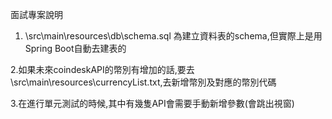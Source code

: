 面試專案說明

1. \src\main\resources\db\schema.sql 為建立資料表的schema,但實際上是用Spring Boot自動去建表的

2.如果未來coindeskAPI的幣別有增加的話,要去\src\main\resources\currencyList.txt,去新增幣別及對應的幣別代碼

3.在進行單元測試的時候,其中有幾隻API會需要手動新增參數(會跳出視窗)
